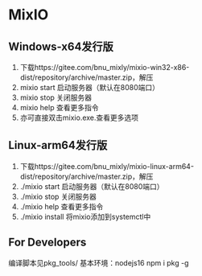# MixIO

## Windows-x64发行版
1. 下载https://gitee.com/bnu_mixly/mixio-win32-x86-dist/repository/archive/master.zip，解压
2. mixio start 启动服务器（默认在8080端口）
3. mixio stop 关闭服务器
4. mixio help 查看更多指令
5. 亦可直接双击mixio.exe.查看更多选项
## Linux-arm64发行版
1. 下载https://gitee.com/bnu_mixly/mixio-linux-arm64-dist/repository/archive/master.zip，解压
2. ./mixio start 启动服务器（默认在8080端口）
3. ./mixio stop 关闭服务器
4. ./mixio help 查看更多指令
5. ./mixio install 将mixio添加到systemctl中

## For Developers
编译脚本见pkg_tools/
基本环境：nodejs16  npm i pkg -g